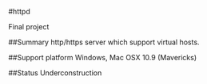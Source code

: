 #httpd

Final project

##Summary
http/https server which support virtual hosts.

##Support platform
Windows, Mac OSX 10.9 (Mavericks)

##Status
Underconstruction